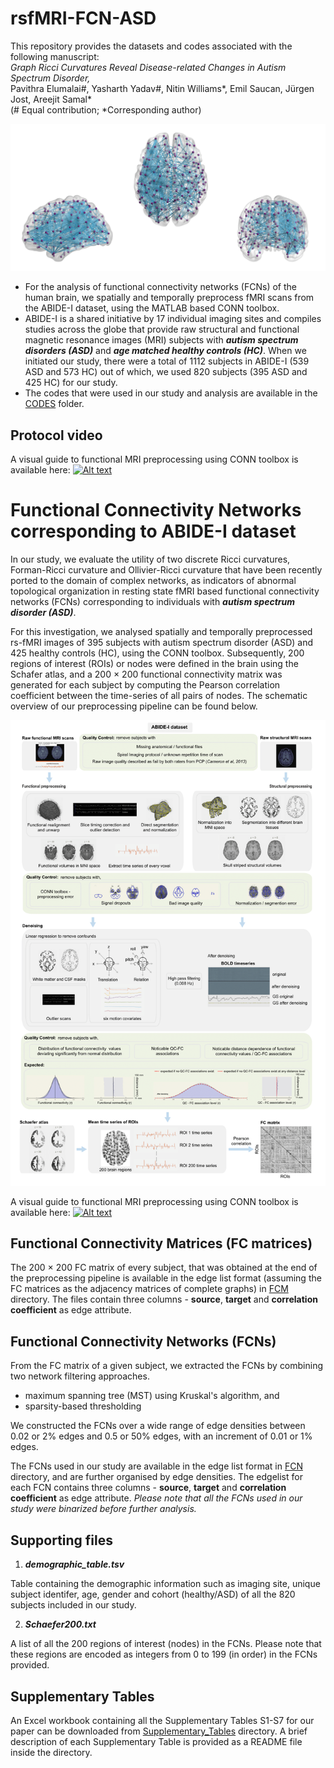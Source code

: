 # rsfMRI-FCN-ASD


This repository provides the datasets and codes associated with the following manuscript:<br>
<i>Graph Ricci Curvatures Reveal Disease-related Changes in Autism Spectrum Disorder,</i><br>
Pavithra Elumalai#, Yasharth Yadav#, Nitin Williams*, Emil Saucan, Jürgen Jost, Areejit Samal*<br>
(# Equal contribution; *Corresponding author)

![network example](https://github.com/asamallab/Curvature-FCN-ASD/blob/main/readme_image.png)

* For the analysis of functional connectivity networks (FCNs) of the human brain, we spatially and temporally preprocess fMRI scans from the ABIDE-I dataset, using the MATLAB based CONN toolbox.
* ABIDE-I is a shared initiative by 17 individual imaging sites and compiles studies across the globe that provide raw structural and functional magnetic resonance images (MRI) subjects with _**autism spectrum disorders (ASD)**_ and _**age matched healthy controls (HC)**_. When we initiated our study, there were a total of 1112 subjects in ABIDE-I (539 ASD and 573 HC) out of which, we used 820 subjects (395 ASD and 425 HC) for our study. 
* The codes that were used in our study and analysis are available in the [CODES](https://github.com/asamallab/Curvature-FCN-ASD/tree/main/CODES) folder.


## Protocol video 
A visual guide to functional MRI preprocessing using CONN toolbox is available here:
[![Alt text](https://img.youtube.com/vi/MJG8-oUsLqg/0.jpg)](https://www.youtube.com/watch?v=MJG8-oUsLqg)

# Functional Connectivity Networks corresponding to ABIDE-I dataset

In our study, we evaluate the utility of two discrete Ricci curvatures, Forman-Ricci curvature and Ollivier-Ricci curvature that have been recently ported to the domain of complex networks, as indicators of abnormal topological organization in resting state fMRI based functional connectivity networks (FCNs) corresponding to individuals with **_autism spectrum disorder (ASD)_**. 

For this investigation, we analysed spatially and temporally preprocessed rs-fMRI images of 395 subjects with autism spectrum disorder (ASD) and 425 healthy controls (HC), using the CONN toolbox. Subsequently, 200 regions of interest (ROIs) or nodes were defined in the brain using the Schafer atlas, and a 200 × 200 functional connectivity matrix was generated for each subject by computing the Pearson correlation coefficient between the time-series of all pairs of nodes. The schematic overview of our preprocessing pipeline can be found below.

![schema image](https://github.com/asamallab/Curvature-FCN-ASD/blob/main/README-SchemaImage.png)

A visual guide to functional MRI preprocessing using CONN toolbox is available here:
[![Alt text](https://img.youtube.com/vi/MJG8-oUsLqg/0.jpg)](https://www.youtube.com/watch?v=MJG8-oUsLqg)

## Functional Connectivity Matrices (FC matrices)

The 200 × 200 FC matrix of every subject, that was obtained at the end of the preprocessing pipeline is available in the edge list format (assuming the FC matrices as the adjacency matrices of complete graphs) in [FCM](https://github.com/asamallab/Curvature-FCN-ASD/tree/main/FCM) directory.
The files contain three columns - **source**, **target** and **correlation coefficient** as edge attribute.

## Functional Connectivity Networks (FCNs)

From the FC matrix of a given subject, we extracted the FCNs by combining two network filtering approaches.

* maximum spanning tree (MST) using Kruskal's algorithm, and 
* sparsity-based thresholding 

We constructed the FCNs over a wide range of edge densities between 0.02 or 2% edges and 0.5 or 50% edges, with an increment of 0.01 or 1% edges. 

The FCNs used in our study are available in the edge list format in [FCN](https://github.com/asamallab/Curvature-FCN-ASD/tree/main/FCN) directory, and are further organised by edge densities.
The edgelist for each FCN contains three columns - **source**, **target** and **correlation coefficient** as edge attribute.
_Please note that all the FCNs used in our study were binarized before further analysis._

## Supporting files

1. **_demographic_table.tsv_**

Table containing the demographic information such as imaging site, unique subject identifer, age, gender and cohort (healthy/ASD) of all the 820 subjects included in our study.

2. **_Schaefer200.txt_**

A list of all the 200 regions of interest (nodes) in the FCNs. Please note that these regions are encoded as integers from 0 to 199 (in order) in the FCNs provided.

## Supplementary Tables

An Excel workbook containing all the Supplementary Tables S1-S7 for our paper can be downloaded from [Supplementary_Tables](https://github.com/asamallab/Curvature-FCN-ASD/tree/main/Supplementary_Tables) directory. A brief description of each Supplementary Table is provided as a README file inside the directory.
